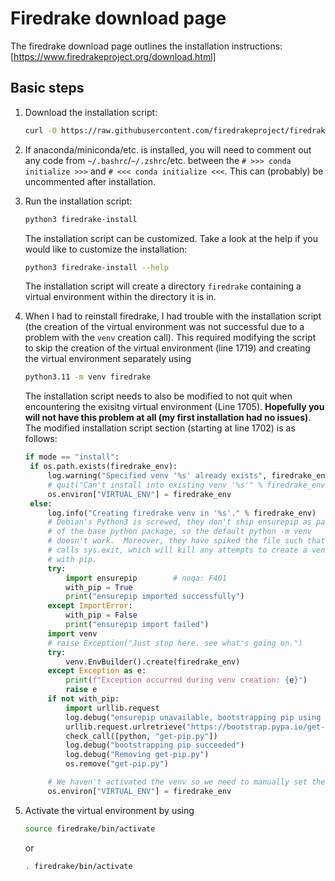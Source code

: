 # Firedrake download page

The firedrake download page outlines the installation instructions: [https://www.firedrakeproject.org/download.html]

## Basic steps

1. Download the installation script:

   ```bash
   curl -O https://raw.githubusercontent.com/firedrakeproject/firedrake/master/scripts/firedrake-install
   ```

2. If anaconda/miniconda/etc. is installed, you will need to comment out any code from `~/.bashrc`/`~/.zshrc`/etc. between the `# >>> conda initialize >>>` and `# <<< conda initialize <<<`. This can (probably) be uncommented after installation.
3. Run the installation script:

   ```bash
   python3 firedrake-install
   ```

   The installation script can be customized. Take a look at the help if you would like to customize the installation:
   
   ```bash
   python3 firedrake-install --help
   ```

   The installation script will create a directory `firedrake` containing a virtual environment within the directory it is in.

5. When I had to reinstall firedrake, I had trouble with the installation script (the creation of the virtual environment was not successful due to a problem with the `venv` creation call). This required modifying the script to skip the creation of the virtual environment (line 1719) and creating the virtual environment separately using

   ```bash
   python3.11 -m venv firedrake
   ```

   The installation script needs to also be modified to not quit when encountering the exisitng virtual environment (Line 1705). **Hopefully you will not have this problem at all (my first installation had no issues)**. The modified installation script section (starting at line 1702) is as follows:

   ```python
   if mode == "install":
    if os.path.exists(firedrake_env):
        log.warning("Specified venv '%s' already exists", firedrake_env)
        # quit("Can't install into existing venv '%s'" % firedrake_env)
        os.environ["VIRTUAL_ENV"] = firedrake_env
    else:
        log.info("Creating firedrake venv in '%s'." % firedrake_env)
        # Debian's Python3 is screwed, they don't ship ensurepip as part
        # of the base python package, so the default python -m venv
        # doesn't work.  Moreover, they have spiked the file such that it
        # calls sys.exit, which will kill any attempts to create a venv
        # with pip.
        try:
            import ensurepip        # noqa: F401
            with_pip = True
            print("ensurepip imported successfully")
        except ImportError:
            with_pip = False
            print("ensurepip import failed")
        import venv
        # raise Exception("Just stop here. see what's going on.")
        try:
            venv.EnvBuilder().create(firedrake_env)
        except Exception as e:
            print(f"Exception occurred during venv creation: {e}")
            raise e
        if not with_pip:
            import urllib.request
            log.debug("ensurepip unavailable, bootstrapping pip using get-pip.py")
            urllib.request.urlretrieve("https://bootstrap.pypa.io/get-pip.py", filename="get-pip.py")
            check_call([python, "get-pip.py"])
            log.debug("bootstrapping pip succeeded")
            log.debug("Removing get-pip.py")
            os.remove("get-pip.py")

        # We haven't activated the venv so we need to manually set the environment.
        os.environ["VIRTUAL_ENV"] = firedrake_env
   ```

7. Activate the virtual environment by using

   ```bash
   source firedrake/bin/activate
   ```

   or

   ```bash
   . firedrake/bin/activate
   ```
